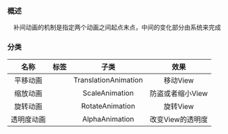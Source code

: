### 概述
　补间动画的机制是指定两个动画之间起点末点，中间的变化部分由系统来完成
 
### 分类
   |  名称   |     标签     |          子类          |     效果     |
   | :---: | :--------: | :------------------: | :--------: |
   | 平移动画  | <tanslate> | TranslationAnimation |   移动View   |
   | 缩放动画  |  <scale>   |    ScaleAnimation    | 防盗或者缩小View |
   | 旋转动画  |  <rotate>  |   RotateAnimation    |   旋转View   |
   | 透明度动画 |  <scale>   |    AlphaAnimation    | 改变View的透明度 |